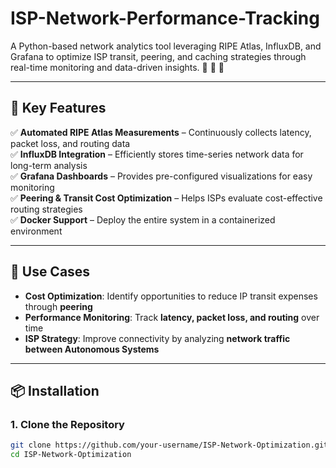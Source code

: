 # ISP-Network-Performance-Tracking
A Python-based network analytics tool leveraging RIPE Atlas, InfluxDB, and Grafana to optimize ISP transit, peering, and caching strategies through real-time monitoring and data-driven insights. 🚀  🚀  🚀  

---

## **🌟 Key Features**  

✅ **Automated RIPE Atlas Measurements** – Continuously collects latency, packet loss, and routing data  
✅ **InfluxDB Integration** – Efficiently stores time-series network data for long-term analysis  
✅ **Grafana Dashboards** – Provides pre-configured visualizations for easy monitoring  
✅ **Peering & Transit Cost Optimization** – Helps ISPs evaluate cost-effective routing strategies  
✅ **Docker Support** – Deploy the entire system in a containerized environment  

---

## **📌 Use Cases**  
- **Cost Optimization**: Identify opportunities to reduce IP transit expenses through **peering**  
- **Performance Monitoring**: Track **latency, packet loss, and routing** over time  
- **ISP Strategy**: Improve connectivity by analyzing **network traffic between Autonomous Systems**  

---

## **📦 Installation**  

### **1. Clone the Repository**
```bash
git clone https://github.com/your-username/ISP-Network-Optimization.git
cd ISP-Network-Optimization

